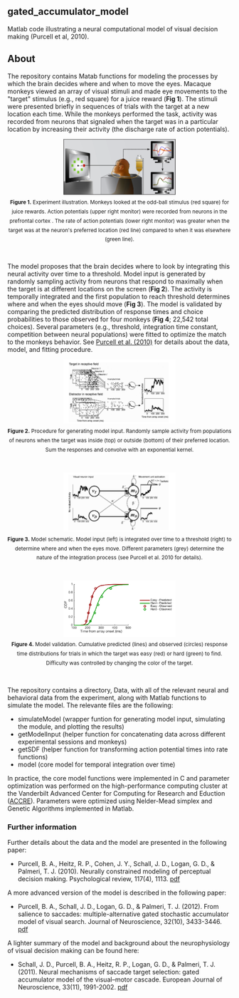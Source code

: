 ## gated_accumulator_model

Matlab code illustrating a neural computational model of visual decision making (Purcell et al, 2010).

## About

The repository contains Matab functions for modeling the processes by which the brain decides where and when to move the eyes.  Macaque monkeys viewed an array of visual stimuli and made eye movements to the "target" stimulus (e.g., red square) for a juice reward (**Fig 1**).  The stimuli were presented briefly in sequences of trials with the target at a new location each time.  While the monkeys performed the task, activity was recorded from neurons that signaled when the target was in a particular location by increasing their activity (the discharge rate of action potentials).  

<p align="center">
    <img src="visual_search.png" width=50% /><br>
    <sub><b>Figure 1.</b> Experiment illustration.  Monkeys looked at the odd-ball stimulus (red square) for juice rewards.  Action potentials (upper right monitor) were recorded from neurons in the prefrontal cortex .  The rate of action potentials (lower right monitor) was greater when the target was at the neuron's preferred location (red line) compared to when it was elsewhere (green line).</sub>
</p>
<br>

The model proposes that the brain decides where to look by integrating this neural activity over time to a threshold.  Model input is generated by randomly sampling activity from neurons that respond to maximally when the target is at different locations on the screen (**Fig 2**).  The  activity is temporally integrated and the first population to reach threshold determines where and when the eyes should move (**Fig 3**).  The model is validated by comparing the predicted distribution of response times and choice probabilities to those observed for four monkeys (**Fig 4**; 22,542 total choices).  Several parameters (e.g., threshold, integration time constant, competition between neural populations) were fitted to optimize the match to the monkeys behavior.  See [Purcell et al. (2010)](https://github.com/purcelba/purcelba.github.io/blob/master/docs/PurcellHeitzCohenSchallLoganPalmeri2010.pdf) for details about the data, model, and fitting procedure.

<p align="center">
    <img src="model_input.png" width=50% /><br>
    <sub><b>Figure 2.</b> Procedure for generating model input.  Randomly sample activity from populations of neurons when the target was inside (top) or outside (bottom) of their preferred location.  Sum the responses and convolve with an exponential kernel.</sub>
</p>
<br>
<p align="center">
    <img src="model_illustration.png" width=50% /><br>
    <sub><b>Figure 3.</b> Model schematic.  Model input (left) is integrated over time to a threshold (right) to determine where and when the eyes move.  Different parameters (grey) determine the nature of the integration process (see Purcell et al. 2010 for details).</sub>
</p>
<br>
<p align="center">
    <img src="RT_CDFs.png" width=50% /><br>
    <sub><b>Figure 4.</b> Model validation.  Cumulative predicted (lines) and observed (circles) response time distributions for trials in which the target was easy (red) or hard (green) to find.  Difficulty was controlled by changing the color of the target.</sub>
</p>
<br>

The repository contains a directory, Data, with all of the relevant neural and behavioral data from the experiment, along with Matlab functions to simulate the model.  The relevante files are the following:
- simulateModel (wrapper funtion for generating model input, simulating the module, and plotting the results)
- getModelInput (helper function for concatenating data across different  experimental sessions and monkeys)
- getSDF (helper function for transforming action potential times into rate functions)
- model (core model for temporal integration over time)

In practice, the core model functions were implemented in C and parameter optimization was performed on the high-performance computing cluster at the Vanderbilt Advanced Center for Computing for Research and Eduction ([ACCRE](http://www.accre.vanderbilt.edu/)).  Parameters were optimized using Nelder-Mead simplex and Genetic Algorithms implemented in Matlab.   


### Further information

Further details about the data and the model are presented in the following paper:

- Purcell, B. A., Heitz, R. P., Cohen, J. Y., Schall, J. D., Logan, G. D., & Palmeri, T. J. (2010). Neurally constrained modeling of perceptual decision making. Psychological review, 117(4), 1113. [pdf](https://github.com/purcelba/purcelba.github.io/blob/master/docs/PurcellHeitzCohenSchallLoganPalmeri2010.pdf)

A more advanced version of the model is described in the following paper:

- Purcell, B. A., Schall, J. D., Logan, G. D., & Palmeri, T. J. (2012). From salience to saccades: multiple-alternative gated stochastic accumulator model of visual search. Journal of Neuroscience, 32(10), 3433-3446. [pdf](https://github.com/purcelba/purcelba.github.io/blob/master/docs/PurcellSchallLoganPalmeri2012.pdf)

A lighter summary of the model and background about the neurophysiology of visual decision making can be found here:

- Schall, J. D., Purcell, B. A., Heitz, R. P., Logan, G. D., & Palmeri, T. J. (2011). Neural mechanisms of saccade target selection: gated accumulator model of the visual–motor cascade. European Journal of Neuroscience, 33(11), 1991-2002. [pdf](https://github.com/purcelba/purcelba.github.io/blob/master/docs/SchallPurcellHeitzLoganPalmeri2011.pdf)

